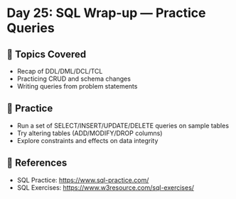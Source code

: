 # Day 25: SQL Wrap‑up — Practice Queries

## 📘 Topics Covered

- Recap of DDL/DML/DCL/TCL
- Practicing CRUD and schema changes
- Writing queries from problem statements

## 🧪 Practice

- Run a set of SELECT/INSERT/UPDATE/DELETE queries on sample tables
- Try altering tables (ADD/MODIFY/DROP columns)
- Explore constraints and effects on data integrity

## 🔗 References
- SQL Practice: https://www.sql-practice.com/
- SQL Exercises: https://www.w3resource.com/sql-exercises/
